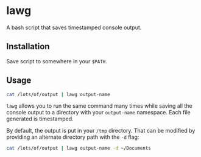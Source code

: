 # lawg

A bash script that saves timestamped console output.

## Installation

Save script to somewhere in your `$PATH`.

## Usage

```bash
cat /lots/of/output | lawg output-name
```

`lawg` allows you to run the same command many times while saving all the console output to a directory with your `output-name` namespace. 
Each file generated is timestamped.

By default, the output is put in your `/tmp` directory. That can be modified by providing an alternate directory path with the `-d` flag:

```bash
cat /lots/of/output | lawg output-name -d ~/Documents
```
